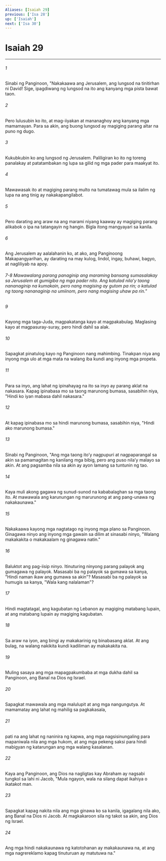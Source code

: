 ```yaml
---
Aliases: [Isaiah 29]
previous: ['Isa 28']
up: ['Isaiah']
next: ['Isa 30']
---
```

# Isaiah 29

***


###### 1 


Sinabi ng Panginoon, "Nakakaawa ang Jerusalem, ang lungsod na tinitirhan ni David! Sige, ipagdiwang ng lungsod na ito ang kanyang mga pista bawat taon. 


###### 2 


Pero lulusubin ko ito, at mag-iiyakan at mananaghoy ang kanyang mga mamamayan. Para sa akin, ang buong lungsod ay magiging parang altar na puno ng dugo. 


###### 3 


Kukubkubin ko ang lungsod ng Jerusalem. Paliligiran ko ito ng toreng panalakay at patatambakan ng lupa sa gilid ng mga pader para maakyat ito. 


###### 4 


Mawawasak ito at magiging parang multo na tumatawag mula sa ilalim ng lupa na ang tinig ay nakakapangilabot. 


###### 5 


Pero darating ang araw na ang marami niyang kaaway ay magiging parang alikabok o ipa na tatangayin ng hangin. Bigla itong mangyayari sa kanila. 


###### 6 


Ang Jerusalem ay aalalahanin ko, at ako, ang Panginoong Makapangyarihan, ay darating na may kulog, lindol, ingay, buhawi, bagyo, at nagliliyab na apoy.

###### 7-8 Mawawalang parang panaginip ang maraming bansang sumasalakay sa Jerusalem at gumigiba ng mga pader nito. Ang katulad nilaʼy taong nananaginip na kumakain, pero nang magising ay gutom pa rin; o katulad ng taong nananaginip na umiinom, pero nang magising uhaw pa rin." 


###### 9 


Kayong mga taga-Juda, magpakatanga kayo at magpakabulag. Maglasing kayo at magpasuray-suray, pero hindi dahil sa alak. 


###### 10 


Sapagkat pinatulog kayo ng Panginoon nang mahimbing. Tinakpan niya ang inyong mga ulo at mga mata na walang iba kundi ang inyong mga propeta. 


###### 11 


Para sa inyo, ang lahat ng ipinahayag na ito sa inyo ay parang aklat na nakasara. Kapag ipinabasa mo sa taong marunong bumasa, sasabihin niya, "Hindi ko iyan mabasa dahil nakasara." 


###### 12 


At kapag ipinabasa mo sa hindi marunong bumasa, sasabihin niya, "Hindi ako marunong bumasa." 


###### 13 


Sinabi ng Panginoon, "Ang mga taong itoʼy nagpupuri at nagpaparangal sa akin sa pamamagitan ng kanilang mga bibig, pero ang puso nilaʼy malayo sa akin. At ang pagsamba nila sa akin ay ayon lamang sa tuntunin ng tao. 


###### 14 


Kaya muli akong gagawa ng sunud-sunod na kababalaghan sa mga taong ito. At mawawala ang karunungan ng marurunong at ang pang-unawa ng nakakaunawa." 


###### 15 


Nakakaawa kayong mga nagtatago ng inyong mga plano sa Panginoon. Ginagawa ninyo ang inyong mga gawain sa dilim at sinasabi ninyo, "Walang makakakita o makakaalam ng ginagawa natin." 


###### 16 


Baluktot ang pag-iisip ninyo. Itinuturing ninyong parang palayok ang gumagawa ng palayok. Masasabi ba ng palayok sa gumawa sa kanya, "Hindi naman ikaw ang gumawa sa akin"? Masasabi ba ng palayok sa humugis sa kanya, "Wala kang nalalaman"? 


###### 17 


Hindi magtatagal, ang kagubatan ng Lebanon ay magiging matabang lupain, at ang matabang lupain ay magiging kagubatan. 


###### 18 


Sa araw na iyon, ang bingi ay makakarinig ng binabasang aklat. At ang bulag, na walang nakikita kundi kadiliman ay makakakita na. 


###### 19 


Muling sasaya ang mga mapagpakumbaba at mga dukha dahil sa Panginoon, ang Banal na Dios ng Israel. 


###### 20 


Sapagkat mawawala ang mga malulupit at ang mga nangungutya. At mamamatay ang lahat ng mahilig sa pagkakasala, 


###### 21 


pati na ang lahat ng naninira ng kapwa, ang mga nagsisinungaling para mapaniwala nila ang mga hukom, at ang mga pekeng saksi para hindi mabigyan ng katarungan ang mga walang kasalanan. 


###### 22 


Kaya ang Panginoon, ang Dios na nagligtas kay Abraham ay nagsabi tungkol sa lahi ni Jacob, "Mula ngayon, wala na silang dapat ikahiya o ikatakot man. 


###### 23 


Sapagkat kapag nakita nila ang mga ginawa ko sa kanila, igagalang nila ako, ang Banal na Dios ni Jacob. At magkakaroon sila ng takot sa akin, ang Dios ng Israel. 


###### 24 


Ang mga hindi nakakaunawa ng katotohanan ay makakaunawa na, at ang mga nagrereklamo kapag tinuturuan ay matutuwa na."
